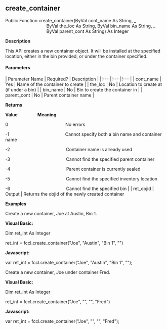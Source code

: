 create_container
----------------

Public Function create_container(ByVal cont_name As String, _
                                 ByVal the_loc As String, ByVal bin_name As String, _
                                 ByVal parent_cont As String) As Integer

**Description**

This API creates a new container object. It will be installed at the specified location, either in the bin provided, or under the container specified.

#### Parameters

| Parameter Name | Required? | Description |
|!--- |!--- |!--- |
| cont_name | Yes | Name of the container to create |
| the_loc | No | Location to create at (if under a bin) |
| bin_name | No | Bin to create the container in |
| parent_cont | No | Parent container name |

**Returns**

**Value**                **Meaning**

0                                              No errors

-1                                             Cannot specify both a bin name and container name

-2                                             Container name is already used

-3                                             Cannot find the specified parent container

-4                                             Parent container is currently sealed

-5                                             Cannot find the specified inventory location

-6                                             Cannot find the specified bin |
| ret_objid | Output | Returns the objid of the newly created container

**Examples**

 Create a new container, Joe at Austin, Bin 1.

**Visual Basic:**

Dim ret_int As Integer

ret_int = fccl.create_container("Joe", "Austin", "Bin 1", "")

**Javascript:**

var ret_int = fccl.create_container("Joe", "Austin", "Bin 1", "");

 Create a new container, Joe under container Fred.

**Visual Basic:**

Dim ret_int As Integer

ret_int = fccl.create_container("Joe", "", "", "Fred")

**Javascript:**

var ret_int = fccl.create_container("Joe", "", "", "Fred");